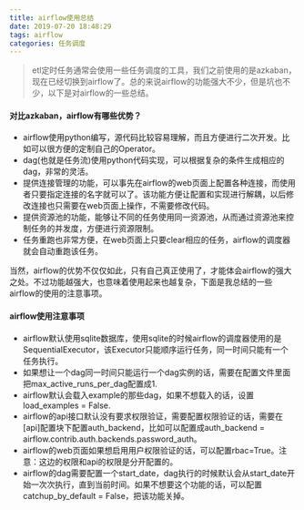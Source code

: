 ```yaml
---
title: airflow使用总结
date: 2019-07-20 18:48:29
tags: airflow
categories: 任务调度
---
```

> etl定时任务通常会使用一些任务调度的工具，我们之前使用的是azkaban，现在已经切换到airflow了。总的来说airflow的功能强大不少，但是坑也不少，以下是对airflow的一些总结。

#### 对比azkaban，airflow有哪些优势？
* airflow使用python编写，源代码比较容易理解，而且方便进行二次开发。比如可以很方便的定制自己的Operator。
* dag(也就是任务流)使用python代码实现，可以根据复杂的条件生成相应的dag，非常的灵活。
* 提供连接管理的功能，可以事先在airflow的web页面上配置各种连接，而使用者只要指定连接的名字就可以了。该功能方便让配置和实现进行解耦，以后修改连接也只需要在web页面上操作，不需要修改代码。
* 提供资源池的功能，能够让不同的任务使用同一资源池，从而通过资源池来控制任务的并发度，方便进行资源限制。
* 任务重跑也非常方便，在web页面上只要clear相应的任务，airflow的调度器就会自动重跑该任务。

当然，airflow的优势不仅仅如此，只有自己真正使用了，才能体会airflow的强大之处。不过功能越强大，也意味着使用起来也越复杂，下面是我总结的一些airflow的使用的注意事项。

#### airflow使用注意事项
* airflow默认使用sqlite数据库，使用sqlite的时候airflow的调度器使用的是SequentialExecutor，该Executor只能顺序运行任务，同一时间只能有一个任务执行。
* 如果想让一个dag同一时间只能运行一个dag实例的话，需要在配置文件里面把max_active_runs_per_dag配置成1.
* airflow默认会载入example的那些dag，如果不想载入的话，设置load_examples = False.
* airflow的api接口默认没有要求权限验证，需要配置权限验证的话，需要在[api]配置块下配置auth_backend，比如可以配置成auth_backend = airflow.contrib.auth.backends.password_auth。
* airflow的web页面如果想启用用户权限验证的话，可以配置rbac=True。注意：这边的权限和api的权限是分开配置的。
* airflow的dag需要配置一个start_date，dag执行的时候默认会从start_date开始一次次执行，直到当前时间。如果不想要这个功能的话，可以配置catchup_by_default = False，把该功能关掉。